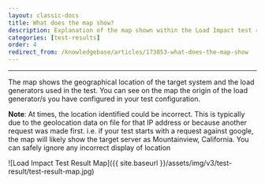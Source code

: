 ```yaml
---
layout: classic-docs
title: What does the map show?
description: Explanation of the map shown within the Load Impact test result dataset
categories: [test-results]
order: 4
redirect_from: /knowledgebase/articles/173853-what-does-the-map-show
---
```


***


The map shows the geographical location of the target system and the load generators used in the test. You can see on the map the origin of the load generator/s you have configured in your test configuration.

**Note**:  At times, the location identified could be incorrect. This is typically due to the geolocation data on file for that IP address or because another request was made first. i.e. if your test starts with a request against google, the map will likely show the target server as Mountainview, California. You can safely ignore any incorrect display of location


![Load Impact Test Result Map]({{ site.baseurl }}/assets/img/v3/test-result/test-result-map.jpg)
